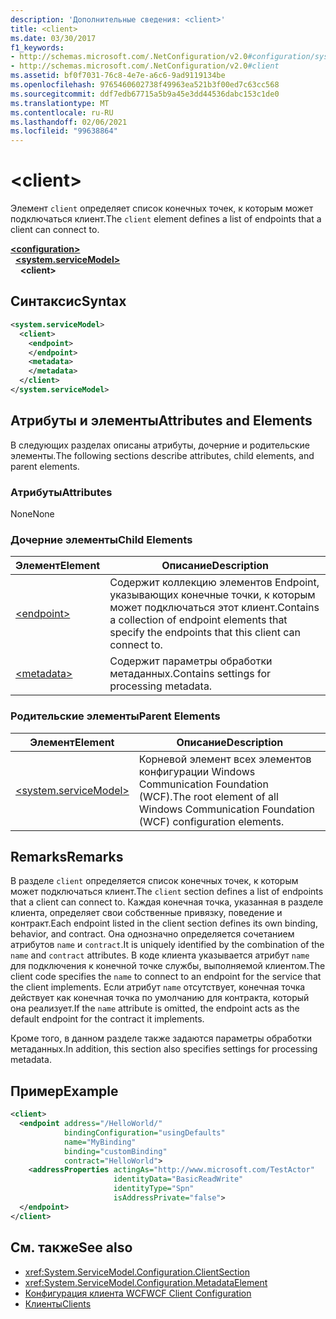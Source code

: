 ```yaml
---
description: 'Дополнительные сведения: <client>'
title: <client>
ms.date: 03/30/2017
f1_keywords:
- http://schemas.microsoft.com/.NetConfiguration/v2.0#configuration/system.ServiceModel/client
- http://schemas.microsoft.com/.NetConfiguration/v2.0#client
ms.assetid: bf0f7031-76c8-4e7e-a6c6-9ad9119134be
ms.openlocfilehash: 9765460602738f49963ea521b3f00ed7c63cc568
ms.sourcegitcommit: ddf7edb67715a5b9a45e3dd44536dabc153c1de0
ms.translationtype: MT
ms.contentlocale: ru-RU
ms.lasthandoff: 02/06/2021
ms.locfileid: "99638864"
---
```

# \<client>

<span data-ttu-id="50708-102">Элемент `client` определяет список конечных точек, к которым может подключаться клиент.</span><span class="sxs-lookup"><span data-stu-id="50708-102">The `client` element defines a list of endpoints that a client can connect to.</span></span>

[**\<configuration>**](../configuration-element.md)\
&nbsp;&nbsp;[**\<system.serviceModel>**](system-servicemodel.md)\
&nbsp;&nbsp;&nbsp;&nbsp;**\<client>**

## <a name="syntax"></a><span data-ttu-id="50708-103">Синтаксис</span><span class="sxs-lookup"><span data-stu-id="50708-103">Syntax</span></span>

```xml
<system.serviceModel>
  <client>
    <endpoint>
    </endpoint>
    <metadata>
    </metadata>
  </client>
</system.serviceModel>
```

## <a name="attributes-and-elements"></a><span data-ttu-id="50708-104">Атрибуты и элементы</span><span class="sxs-lookup"><span data-stu-id="50708-104">Attributes and Elements</span></span>

 <span data-ttu-id="50708-105">В следующих разделах описаны атрибуты, дочерние и родительские элементы.</span><span class="sxs-lookup"><span data-stu-id="50708-105">The following sections describe attributes, child elements, and parent elements.</span></span>

### <a name="attributes"></a><span data-ttu-id="50708-106">Атрибуты</span><span class="sxs-lookup"><span data-stu-id="50708-106">Attributes</span></span>

 <span data-ttu-id="50708-107">None</span><span class="sxs-lookup"><span data-stu-id="50708-107">None</span></span>

### <a name="child-elements"></a><span data-ttu-id="50708-108">Дочерние элементы</span><span class="sxs-lookup"><span data-stu-id="50708-108">Child Elements</span></span>

|<span data-ttu-id="50708-109">Элемент</span><span class="sxs-lookup"><span data-stu-id="50708-109">Element</span></span>|<span data-ttu-id="50708-110">Описание</span><span class="sxs-lookup"><span data-stu-id="50708-110">Description</span></span>|
|-------------|-----------------|
|[\<endpoint>](endpoint-of-client.md)|<span data-ttu-id="50708-111">Содержит коллекцию элементов Endpoint, указывающих конечные точки, к которым может подключаться этот клиент.</span><span class="sxs-lookup"><span data-stu-id="50708-111">Contains a collection of endpoint elements that specify the endpoints that this client can connect to.</span></span>|
|[\<metadata>](metadata.md)|<span data-ttu-id="50708-112">Содержит параметры обработки метаданных.</span><span class="sxs-lookup"><span data-stu-id="50708-112">Contains settings for processing metadata.</span></span>|

### <a name="parent-elements"></a><span data-ttu-id="50708-113">Родительские элементы</span><span class="sxs-lookup"><span data-stu-id="50708-113">Parent Elements</span></span>

|<span data-ttu-id="50708-114">Элемент</span><span class="sxs-lookup"><span data-stu-id="50708-114">Element</span></span>|<span data-ttu-id="50708-115">Описание</span><span class="sxs-lookup"><span data-stu-id="50708-115">Description</span></span>|
|-------------|-----------------|
|[\<system.serviceModel>](system-servicemodel.md)|<span data-ttu-id="50708-116">Корневой элемент всех элементов конфигурации Windows Communication Foundation (WCF).</span><span class="sxs-lookup"><span data-stu-id="50708-116">The root element of all Windows Communication Foundation (WCF) configuration elements.</span></span>|

## <a name="remarks"></a><span data-ttu-id="50708-117">Remarks</span><span class="sxs-lookup"><span data-stu-id="50708-117">Remarks</span></span>

 <span data-ttu-id="50708-118">В разделе `client` определяется список конечных точек, к которым может подключаться клиент.</span><span class="sxs-lookup"><span data-stu-id="50708-118">The `client` section defines a list of endpoints that a client can connect to.</span></span> <span data-ttu-id="50708-119">Каждая конечная точка, указанная в разделе клиента, определяет свои собственные привязку, поведение и контракт.</span><span class="sxs-lookup"><span data-stu-id="50708-119">Each endpoint listed in the client section defines its own binding, behavior, and contract.</span></span> <span data-ttu-id="50708-120">Она однозначно определяется сочетанием атрибутов `name` и `contract`.</span><span class="sxs-lookup"><span data-stu-id="50708-120">It is uniquely identified by the combination of the `name` and `contract` attributes.</span></span> <span data-ttu-id="50708-121">В коде клиента указывается атрибут `name` для подключения к конечной точке службы, выполняемой клиентом.</span><span class="sxs-lookup"><span data-stu-id="50708-121">The client code specifies the `name` to connect to an endpoint for the service that the client implements.</span></span> <span data-ttu-id="50708-122">Если атрибут `name` отсутствует, конечная точка действует как конечная точка по умолчанию для контракта, который она реализует.</span><span class="sxs-lookup"><span data-stu-id="50708-122">If the `name` attribute is omitted, the endpoint acts as the default endpoint for the contract it implements.</span></span>

 <span data-ttu-id="50708-123">Кроме того, в данном разделе также задаются параметры обработки метаданных.</span><span class="sxs-lookup"><span data-stu-id="50708-123">In addition, this section also specifies settings for processing metadata.</span></span>

## <a name="example"></a><span data-ttu-id="50708-124">Пример</span><span class="sxs-lookup"><span data-stu-id="50708-124">Example</span></span>

```xml
<client>
  <endpoint address="/HelloWorld/"
            bindingConfiguration="usingDefaults"
            name="MyBinding"
            binding="customBinding"
            contract="HelloWorld">
    <addressProperties actingAs="http://www.microsoft.com/TestActor"
                       identityData="BasicReadWrite"
                       identityType="Spn"
                       isAddressPrivate="false">
  </endpoint>
</client>
```

## <a name="see-also"></a><span data-ttu-id="50708-125">См. также</span><span class="sxs-lookup"><span data-stu-id="50708-125">See also</span></span>

- <xref:System.ServiceModel.Configuration.ClientSection>
- <xref:System.ServiceModel.Configuration.MetadataElement>
- [<span data-ttu-id="50708-126">Конфигурация клиента WCF</span><span class="sxs-lookup"><span data-stu-id="50708-126">WCF Client Configuration</span></span>](../../../wcf/feature-details/client-configuration.md)
- [<span data-ttu-id="50708-127">Клиенты</span><span class="sxs-lookup"><span data-stu-id="50708-127">Clients</span></span>](../../../wcf/feature-details/clients.md)
